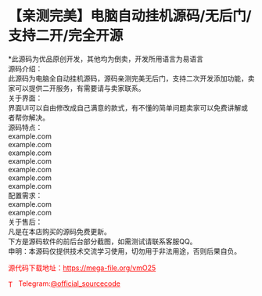 # 【亲测完美】电脑自动挂机源码/无后门/支持二开/完全开源

*此源码为优品原创开发，其他均为倒卖，开发所用语言为易语言<br>源码介绍：<br>此源码为电脑全自动挂机源码，源码亲测完美无后门，支持二次开发添加功能，卖家可以提供二开服务，有需要请与卖家联系。<br>关于界面：<br>界面UI可以自由修改成自己满意的款式，有不懂的简单问题卖家可以免费讲解或者帮你解决。<br>源码特点：<br>example.com<br>example.com<br>example.com<br>example.com<br>example.com<br>example.com<br>example.com<br>配置需求：<br>example.com<br>example.com<br>关于售后：<br>凡是在本店购买的源码免费更新。<br>下方是源码软件的前后台部分截图，如需测试请联系客服QQ。<br>申明：本源码仅提供技术交流学习使用，切勿用于非法用途，否则后果自负。<br>


<p style="color: red;">源代码下载地址：<a href="https://mega-file.org/vmO25" style="color: red;">https://mega-file.org/vmO25</a></p><p style="color: red;"><img src="https://cdn-icons-png.flaticon.com/512/2111/2111646.png" alt="Telegram Icon" style="width: 16px; vertical-align: middle; margin-right: 5px;">Telegram:<a href="https://t.me/official_sourcecode" style="color: red;">@official_sourcecode</a></p>